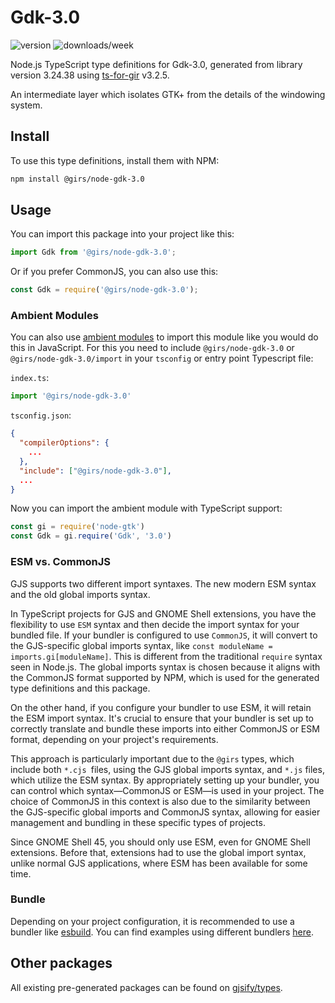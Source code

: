 
# Gdk-3.0

![version](https://img.shields.io/npm/v/@girs/node-gdk-3.0)
![downloads/week](https://img.shields.io/npm/dw/@girs/node-gdk-3.0)


Node.js TypeScript type definitions for Gdk-3.0, generated from library version 3.24.38 using [ts-for-gir](https://github.com/gjsify/ts-for-gir) v3.2.5.

An intermediate layer which isolates GTK+ from the details of the windowing system.

## Install

To use this type definitions, install them with NPM:
```bash
npm install @girs/node-gdk-3.0
```

## Usage

You can import this package into your project like this:
```ts
import Gdk from '@girs/node-gdk-3.0';
```

Or if you prefer CommonJS, you can also use this:
```ts
const Gdk = require('@girs/node-gdk-3.0');
```

### Ambient Modules

You can also use [ambient modules](https://github.com/gjsify/ts-for-gir/tree/main/packages/cli#ambient-modules) to import this module like you would do this in JavaScript.
For this you need to include `@girs/node-gdk-3.0` or `@girs/node-gdk-3.0/import` in your `tsconfig` or entry point Typescript file:

`index.ts`:
```ts
import '@girs/node-gdk-3.0'
```

`tsconfig.json`:
```json
{
  "compilerOptions": {
    ...
  },
  "include": ["@girs/node-gdk-3.0"],
  ...
}
```

Now you can import the ambient module with TypeScript support: 

```ts
const gi = require('node-gtk')
const Gdk = gi.require('Gdk', '3.0')
```



### ESM vs. CommonJS

GJS supports two different import syntaxes. The new modern ESM syntax and the old global imports syntax.

In TypeScript projects for GJS and GNOME Shell extensions, you have the flexibility to use `ESM` syntax and then decide the import syntax for your bundled file. If your bundler is configured to use `CommonJS`, it will convert to the GJS-specific global imports syntax, like `const moduleName = imports.gi[moduleName]`. This is different from the traditional `require` syntax seen in Node.js. The global imports syntax is chosen because it aligns with the CommonJS format supported by NPM, which is used for the generated type definitions and this package.

On the other hand, if you configure your bundler to use ESM, it will retain the ESM import syntax. It's crucial to ensure that your bundler is set up to correctly translate and bundle these imports into either CommonJS or ESM format, depending on your project's requirements.

This approach is particularly important due to the `@girs` types, which include both `*.cjs `files, using the GJS global imports syntax, and `*.js` files, which utilize the ESM syntax. By appropriately setting up your bundler, you can control which syntax—CommonJS or ESM—is used in your project. The choice of CommonJS in this context is also due to the similarity between the GJS-specific global imports and CommonJS syntax, allowing for easier management and bundling in these specific types of projects.

Since GNOME Shell 45, you should only use ESM, even for GNOME Shell extensions. Before that, extensions had to use the global import syntax, unlike normal GJS applications, where ESM has been available for some time.

### Bundle

Depending on your project configuration, it is recommended to use a bundler like [esbuild](https://esbuild.github.io/). You can find examples using different bundlers [here](https://github.com/gjsify/ts-for-gir/tree/main/examples).

## Other packages

All existing pre-generated packages can be found on [gjsify/types](https://github.com/gjsify/types).


